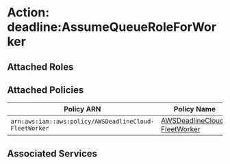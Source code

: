 # Action: deadline:AssumeQueueRoleForWorker

## Attached Roles

## Attached Policies

| Policy ARN | Policy Name |
|------------|-------------|
| `arn:aws:iam::aws:policy/AWSDeadlineCloud-FleetWorker` | [AWSDeadlineCloud-FleetWorker](../policies.md#awsdeadlinecloud-fleetworker) |

## Associated Services


